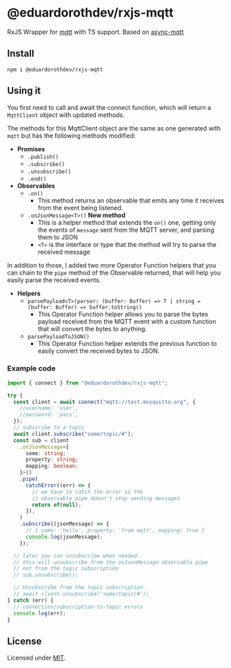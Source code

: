 # @eduardorothdev/rxjs-mqtt

RxJS Wrapper for [mqtt](https://www.npmjs.com/package/mqtt) with TS support. Based on [async-mqtt](https://www.npmjs.com/package/async-mqtt)

## Install

```
npm i @eduardorothdev/rxjs-mqtt
```

## Using it

You first need to call and await the connect function, which will return a `MqttClient` object with updated methods.

The methods for this MqttClient object are the same as one generated with `mqtt` but has the following methods modified:

- **Promises**
  - `.publish()`
  - `.subscribe()`
  - `.unsubscribe()`
  - `.end()`
- **Observables**
  - `.on()`
    - This method returns an observable that emits any time it receives from the event being listened.
  - `.onJsonMessage<T>()` **New method**
    - This is a helper method that extends the `on()` one, getting only the events of `message` sent from the MQTT server, and parsing them to JSON
    - `<T>` is the interface or type that the method will try to parse the received message

In addition to those, I added two more Operator Function helpers that you can chain to the `pipe` method of the Observable returned, that will help you easily parse the received events.

- **Helpers**
  - `parsePayload<T>(parser: (buffer: Buffer) => T | string = (buffer: Buffer) => buffer.toString()`
    - This Operator Function helper allows you to parse the bytes payload received from the MQTT event with a custom function that will convert the bytes to anything.
  - `parsePayloadToJSON()`
    - This Operator Function helper extends the previous function to easily convert the received bytes to JSON.

### Example code

```ts
import { connect } from "@eduardorothdev/rxjs-mqtt";

try {
  const client = await connect("mqtt://test.mosquitto.org", {
    //username: 'user',
    //password: 'pass',
  });
  // subscribe to a topic
  await client.subscribe("some/topic/#");
  const sub = client
    .onJsonMessage<{
      some: string;
      property: string;
      mapping: boolean;
    }>()
    .pipe(
      catchError((err) => {
        // we have to catch the error so the
        // observable pipe doesn't stop sending messages
        return of(null);
      }),
    )
    .subscribe((jsonMessage) => {
      // { some: 'hello', property: 'from mqtt', mapping: true }
      console.log(jsonMessage);
    });

  // later you can unsubscribe when needed.
  // this will unsubscribe from the onJsonMessage observable pipe
  // not from the topic subscription
  // sub.unsubscribe();

  // Unsubscribe from the topic subscription
  // await client.unsubscribe('some/topic/#');
} catch (err) {
  // connection/subscription-to-topic errors
  console.log(err);
}
```

## License

Licensed under [MIT](./LICENSE).
